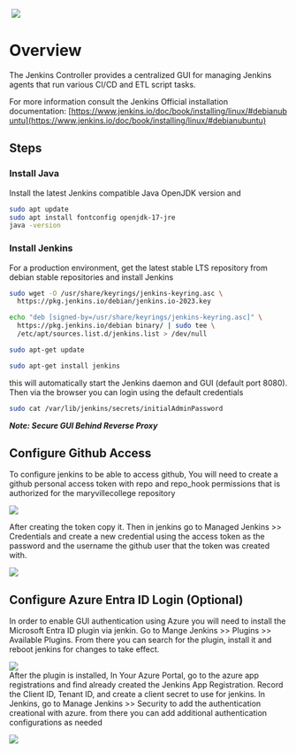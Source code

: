  **![](https://attachment.freshservice.com/inline/attachment?token=eyJ0eXAiOiJKV1QiLCJhbGciOiJIUzI1NiJ9.eyJpZCI6MzA1NjcxNTk5NCwiZG9tYWluIjoibWFyeXZpbGxlY29sbGVnZS5mcmVzaHNlcnZpY2UuY29tIiwidHlwZSI6MX0.WcK9mS2Ckt0YMv9QVhVp0vZSX_6ks1O5Kj1b37r1F8Y)**
# **Overview**
The Jenkins Controller provides a centralized GUI for managing Jenkins agents that run various CI/CD and ETL script tasks.

For more information consult the Jenkins Official installation documentation: [https://www.jenkins.io/doc/book/installing/linux/#debianubuntu](https://www.jenkins.io/doc/book/installing/linux/#debianubuntu)

## **Steps**

### **Install Java**
Install the latest Jenkins compatible Java OpenJDK version and 

```bash
sudo apt update
sudo apt install fontconfig openjdk-17-jre
java -version
```

### **Install Jenkins**

For a production environment, get the latest stable LTS repository from debian stable repositories and install Jenkins

```bash
sudo wget -O /usr/share/keyrings/jenkins-keyring.asc \
  https://pkg.jenkins.io/debian/jenkins.io-2023.key

echo "deb [signed-by=/usr/share/keyrings/jenkins-keyring.asc]" \
  https://pkg.jenkins.io/debian binary/ | sudo tee \
  /etc/apt/sources.list.d/jenkins.list > /dev/null

sudo apt-get update

sudo apt-get install jenkins
```

this will automatically start the Jenkins daemon and GUI (default port 8080). Then via the browser you can login using the default credentials
  
```bash
sudo cat /var/lib/jenkins/secrets/initialAdminPassword
```

***Note: Secure GUI Behind Reverse Proxy***

## **Configure Github Access**


To configure jenkins to be able to access github, You will need to create a github personal access token with repo and repo_hook permissions that is authorized for the maryvillecollege repository

  

![](https://attachment.freshservice.com/inline/attachment?token=eyJ0eXAiOiJKV1QiLCJhbGciOiJIUzI1NiJ9.eyJpZCI6MzA1NzA3NjA0NiwiZG9tYWluIjoibWFyeXZpbGxlY29sbGVnZS5mcmVzaHNlcnZpY2UuY29tIiwidHlwZSI6MX0.kEKaMDCG9ZlABlXSTjZ9cM1AQtAIu3A63qiCpyAFtgM)

After creating the token copy it. Then in jenkins go to Managed Jenkins >> Credentials and create a new credential using the access token as the password and the username the github user that the token was created with.

![](https://attachment.freshservice.com/inline/attachment?token=eyJ0eXAiOiJKV1QiLCJhbGciOiJIUzI1NiJ9.eyJpZCI6MzA1NzA3NjA3MiwiZG9tYWluIjoibWFyeXZpbGxlY29sbGVnZS5mcmVzaHNlcnZpY2UuY29tIiwidHlwZSI6MX0.CUzhejUXfvXJO8jU-xQlCj2tQRhsUPU-rCGI7_-mo-w)
## **Configure Azure Entra ID Login** (Optional)


In order to enable GUI authentication using Azure you will need to install the Microsoft Entra ID plugin via jenkin. Go to Mange Jenkins >> Plugins >> Available Plugins. From there you can search for the plugin, install it and reboot jenkins for changes to take effect.

  

**![](https://attachment.freshservice.com/inline/attachment?token=eyJ0eXAiOiJKV1QiLCJhbGciOiJIUzI1NiJ9.eyJpZCI6MzA1NzA3NTc5MiwiZG9tYWluIjoibWFyeXZpbGxlY29sbGVnZS5mcmVzaHNlcnZpY2UuY29tIiwidHlwZSI6MX0.nX1SuVMXqX6H7oLEUmimOHnx3JtY3GEzGlfaybabKuA)**  
After the plugin is installed, In Your Azure Portal, go to the azure app registrations and find already created the Jenkins App Registration. Record the Client ID, Tenant ID, and create a client secret to use for jenkins. In Jenkins, go to Manage Jenkins >> Security to add the authentication creational with azure. from there you can add additional authentication configurations as needed

**![](https://attachment.freshservice.com/inline/attachment?token=eyJ0eXAiOiJKV1QiLCJhbGciOiJIUzI1NiJ9.eyJpZCI6MzA1NzA3NTg3MCwiZG9tYWluIjoibWFyeXZpbGxlY29sbGVnZS5mcmVzaHNlcnZpY2UuY29tIiwidHlwZSI6MX0.JsR0t1PTpFOqURtxzvgoogjOy1d-7RHKKH64JurXG80)**  

  

